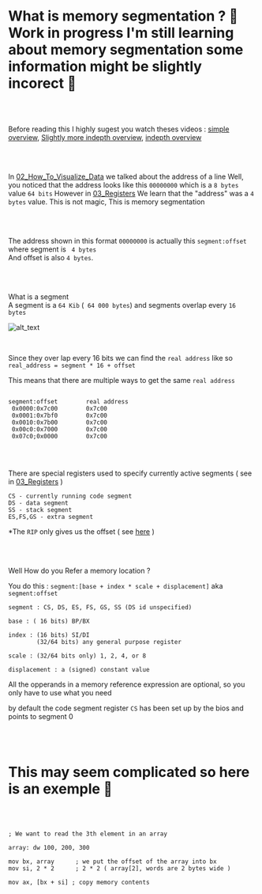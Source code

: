 # What is memory segmentation ? 🚧 Work in progress I'm still learning about memory segmentation some information might be slightly incorect 🚧

<br />
<br />


Before reading this I highly sugest you watch theses videos : [simple overview](https://youtu.be/DmDJsQqafBE?list=PLm3B56ql_akNcvH8vvJRYOc7TbYhRs19M&t=188),
[Slightly more indepth overview](https://youtu.be/9t-SPC7Tczc?t=649), [indepth overview]()

<br />
<br />

In [02_How_To_Visualize_Data](https://github.com/JacobJohnson089/Learning-Assembly/blob/main/Learning_Assembly/notes/02_How_To_Visualize_Data.md) we talked about the address of a line
Well, you noticed that the address looks like this ```00000000``` which is a ``` 8 bytes ``` value ``` 64 bits ```
However in [03_Registers](https://github.com/JacobJohnson089/Learning-Assembly/blob/main/Learning_Assembly/notes/03_Registers.md#lets-quickly-analyze-the-data) 
We learn that the "address" was a ```4 bytes``` value. This is not magic, This is memory segmentation <br />

<br />
<br />

The address shown in this format ```00000000``` is actually this ```segment:offset``` where segment is ``` 4 bytes``` <br />
And offset is also ```4 bytes```. 

<br />
<br />

What is a segment <br />
A segment is a ``` 64 Kib ``` (``` 64 000 bytes```) and segments overlap every ``` 16 bytes ```

![alt_text](https://i.imgur.com/fPqe6oj.png)

<br />

Since they over lap every 16 bits we can find the ``` real address ``` like so ``` real_address = segment * 16 + offset ```

This means that there are multiple ways to get the same ``` real address ```
```

segment:offset        real address
 0x0000:0x7c00        0x7c00
 0x0001:0x7bf0        0x7c00
 0x0010:0x7b00        0x7c00
 0x00c0:0x7000        0x7c00
 0x07c0;0x0000        0x7c00
 
```

<br />

There are special registers used to specify currently active segments ( see in [03_Registers](https://github.com/JacobJohnson089/Learning-Assembly/blob/main/Learning_Assembly/notes/03_Registers.md) )
```
CS - currently running code segment
DS - data segment
SS - stack segment
ES,FS,GS - extra segment

```
\*The ``RIP`` only gives us the offset ( see [here](https://github.com/JacobJohnson089/Learning-Assembly/blob/main/Learning_Assembly/notes/03_Registers.md#status-registers) )


<br />
<br />

Well How do you  Refer a memory location ? <br />

You do this : ``` segment:[base + index * scale + displacement] ``` aka ```segment:offset```
```
segment : CS, DS, ES, FS, GS, SS (DS id unspecified)

base : ( 16 bits) BP/BX

index : (16 bits) SI/DI
        (32/64 bits) any general purpose register

scale : (32/64 bits only) 1, 2, 4, or 8 

displacement : a (signed) constant value
```

All the opperands in a memory reference expression are optional, so you only have to use what you need

by default the code segment register ```CS``` has been set up by the bios and points to segment 0

<br />
<br />

# This may seem complicated so here is an exemple 👾

<br />
<br />

```
; We want to read the 3th element in an array

array: dw 100, 200, 300

mov bx, array      ; we put the offset of the array into bx
mov si, 2 * 2      ; 2 * 2 ( array[2], words are 2 bytes wide ) 

mov ax, [bx + si] ; copy memory contents

```

  










